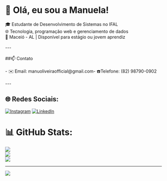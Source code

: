 # 👋 Olá, eu sou a Manuela!
🎓 Estudante de Desenvolvimento de Sistemas no IFAL  <br>🌐 Tecnologia, programação web e gerenciamento de dados <br>📍 Maceió - AL | Disponível para estágio ou jovem aprendiz <br><br>---<br><br>
##📫 Contato<br><br>- ✉️ Email: manuoliveiraofficial@gmail.com- ☎️Telefone:  (82) 98790-0902<br><br>---<br>


## 🌐 Redes Sociais:
[![Instagram](https://img.shields.io/badge/Instagram-%23E4405F.svg?logo=Instagram&logoColor=white)](https://instagram.com/ellamylley_) [![LinkedIn](https://img.shields.io/badge/LinkedIn-%230077B5.svg?logo=linkedin&logoColor=white)](https://linkedin.com/in/manuela-de-oliveira-rodrigues-449669352) 
# 📊 GitHub Stats:
![](https://github-readme-stats.vercel.app/api?username=manuoliveiraofficial&theme=dark&hide_border=false&include_all_commits=false&count_private=false)<br/>
![](https://nirzak-streak-stats.vercel.app/?user=manuoliveiraofficial&theme=dark&hide_border=false)<br/>
![](https://github-readme-stats.vercel.app/api/top-langs/?username=manuoliveiraofficial&theme=dark&hide_border=false&include_all_commits=false&count_private=false&layout=compact)

---
[![](https://visitcount.itsvg.in/api?id=manuoliveiraofficial&icon=0&color=0)](https://visitcount.itsvg.in)

